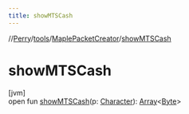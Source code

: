 ```yaml
---
title: showMTSCash
---
```

//[Perry](../../../index.html)/[tools](../index.html)/[MaplePacketCreator](index.html)/[showMTSCash](show-m-t-s-cash.html)



# showMTSCash



[jvm]\
open fun [showMTSCash](show-m-t-s-cash.html)(p: [Character](../../client/-character/index.html)): [Array](https://kotlinlang.org/api/latest/jvm/stdlib/kotlin/-array/index.html)<[Byte](https://kotlinlang.org/api/latest/jvm/stdlib/kotlin/-byte/index.html)>





